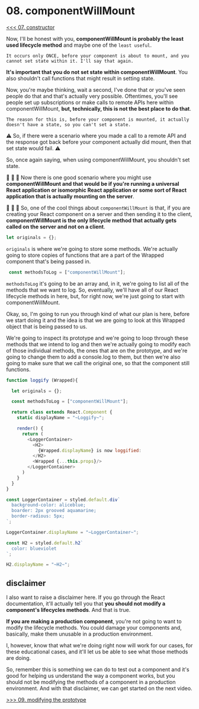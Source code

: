 # 08. componentWillMount

[<<< 07. constructor](https://github.com/xgirma/react-lifecycles/tree/master/chapters/07)

Now, I'll be honest with you, **componentWillMount is probably the least used lifecycle method** and maybe one of the `least useful`. 

    It occurs only ONCE, before your component is about to mount, and you cannot set state within it. I'll say that again.

**It's important that you do not set state within componentWillMount**. You also shouldn't call functions that might result in setting state.

Now, you're maybe thinking, wait a second, I've done that or you've seen people do that and that's actually very possible. Oftentimes, you'll see people set up subscriptions
or make calls to remote APIs here within componentWillMount, **but, technically, this is not the best place to do that**.

    The reason for this is, before your component is mounted, it actually doesn't have a state, so you can't set a state.

:warning: So, if there were a scenario where you made a call to a remote API and the response got back before your component actually did mount, then that set state would fail. :warning: 

So, once again saying, when using componentWillMount, you shouldn't set state.

:round_pushpin: :round_pushpin: :round_pushpin: Now there is one good scenario where you might use **componentWillMount and that would be if you're running a universal React application or isomorphic React application or some sort of React application that is actually mounting on the server**.

:round_pushpin: :round_pushpin: :round_pushpin: So, one of the cool things about `componentWillMount` is that, if you are creating your React component on a server and then sending it to the client, **componentWillMount is the only lifecycle method that actually gets called on the server and not on a client**.

```javascript
let originals = {};
```
`originals` is where we're going to store some methods. We're actually going to store copies of functions that are a part of the Wrapped component that's being passed in.

```javascript
 const methodsToLog = ["componentWillMount"];
```
`methodsToLog` it's going to be an array and, in it, we're going to list all of the methods that we want to log. So, eventually, we'll have all of our React lifecycle methods in here, but, for right now, we're just going to start with componentWillMount.

Okay, so, I'm going to run you through kind of what our plan is
here, before we start doing it and the idea is that we are going to look at this Wrapped object that is being passed to us.

We're going to inspect its prototype and we're going to loop
through these methods that we intend to log and then we're actually going to modify each of those individual methods, the ones that are on the prototype, and we're going to change them to add a console.log to them, but then we're also going to make sure that we call the original one, so that the component still functions.

```javascript
function loggify (Wrapped){

  let originals = {};

  const methodsToLog = ["componentWillMount"];

  return class extends React.Component {
    static displayName = "~Loggify~";

    render() {
      return (
        <LoggerContainer>
          <H2>
            {Wrapped.displayName} is now loggified:
          </H2>
          <Wrapped {...this.props}/>
        </LoggerContainer>
      )
    }
  }
}

const LoggerContainer = styled.default.div`
  background-color: aliceblue;
  boarder: 2px grooved aquamarine;
  border-radious: 5px;
`;

LoggerContainer.displayName = "~LoggerContainer~";

const H2 = styled.default.h2`
  color: blueviolet
`;

H2.displayName = "~H2~";
```

## disclaimer
I also want to raise a disclaimer here. If you go through the React documentation, it'll actually tell you that **you should not modify a component's lifecycles methods**. And that is true.

**If you are making a production component**, you're not going to want to modify the lifecycle methods. You could damage your components and, basically, make them unusable in a production environment.

I, however, know that what we're doing right now will work for our cases, for these educational cases, and it'll let us be able to see what those methods are doing.

So, remember this is something we can do to test out a component and it's good for helping us understand the way a component works, but you should not be modifying the methods of a component in a production environment. And with that disclaimer, we can get started on the next video.

[>>> 09. modifying the prototype](https://github.com/xgirma/react-lifecycles/tree/master/chapters/09)
